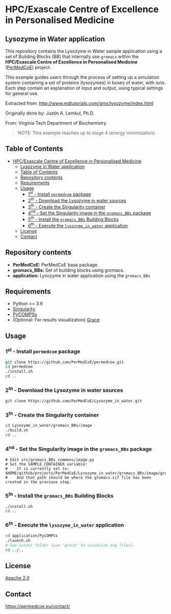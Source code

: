 # HPC/Exascale Centre of Excellence in Personalised Medicine

## Lysozyme in Water application

This repository contains the Lysozyme in Water sample application using a set of Building Blocks (BB) that internally use `gromacs` within the **HPC/Exascale Centre of Excellence in Personalised Medicine** ([PerMedCoE](https://permedcoe.eu/)) project.

This example guides users through the process of setting up a simulation system containing a set of proteins (lysozymes) in boxes of water, with ions.
Each step contain an explanation of input and output, using typical settings for general use.

Extracted from: <http://www.mdtutorials.com/gmx/lysozyme/index.html>

Originally done by: Justin A. Lemkul, Ph.D.

From: Virginia Tech Department of Biochemistry

> NOTE: This example reaches up to stage 4 (energy minimization).

## Table of Contents

- [HPC/Exascale Centre of Excellence in Personalised Medicine](#hpcexascale-centre-of-excellence-in-personalised-medicine)
  - [Lysozyme in Water application](#lysozyme-in-water-application)
  - [Table of Contents](#table-of-contents)
  - [Repository contents](#repository-contents)
  - [Requirements](#requirements)
  - [Usage](#usage)
    - [1<sup>st</sup> - Install `permedcoe` package](#1supstsup---install-permedcoe-package)
    - [2<sup>th</sup> - Download the Lysozyme in water sources](#2supthsup---download-the-lysozyme-in-water-sources)
    - [3<sup>th</sup> - Create the Singularity container](#3supthsup---create-the-singularity-container)
    - [4<sup>nd</sup> - Set the Singularity image in the `gromacs_BBs` package](#4supndsup---set-the-singularity-image-in-the-gromacs_bbs-package)
    - [5<sup>th</sup> - Install the `gromacs_BBs` Building Blocks](#5supthsup---install-the-gromacs_bbs-building-blocks)
    - [6<sup>th</sup> - Execute the `lysozyme_in_water` application](#6supthsup---execute-the-lysozyme_in_water-application)
  - [License](#license)
  - [Contact](#contact)

## Repository contents

- **PerMedCoE:** PerMedCoE base package.
- **gromacs_BBs:** Set of building blocks using gromacs.
- **application:** Lysozyme in water application using the `gromacs_BBs`


## Requirements

- Python >= 3.6
- [Singularity](https://singularity.lbl.gov/docs-installation)
- [PyCOMPSs](https://pycompss.readthedocs.io/en/latest/Sections/00_Quickstart.html)
- (Optional: For results visualization) [Grace](https://plasma-gate.weizmann.ac.il/Grace/)

## Usage

### 1<sup>st</sup> - Install `permedcoe` package

  ``` bash
  git clone https://github.com/PerMedCoE/permedcoe.git
  cd permedcoe
  ./install.sh
  cd ..
  ```

### 2<sup>th</sup> - Download the Lysozyme in water sources

  ``` bash
  git clone https://github.com/PerMedCoE/Lysozyme_in_water.git
  ```

### 3<sup>th</sup> - Create the Singularity container

  ``` bash
  cd Lysozyme_in_water/gromacs_BBs/image
  ./build.sh
  cd ..
  ```

### 4<sup>nd</sup> - Set the Singularity image in the `gromacs_BBs` package

  ```shell
  # Edit src/gromacs_BBs_commons/image.py
  # Set the SAMPLE_CONTAINER variable:
  #    It is currently set to: $HOME/github/projects/PerMedCoE/Lysozyme_in_water/gromacs_BBs/image/gromacs.sif
  #    And that path should be where the gromacs.sif file has been created in the previous step.
  ```

### 5<sup>th</sup> - Install the `gromacs_BBs` Building Blocks

  ``` bash
  ./install.sh
  cd ..
  ```

### 6<sup>th</sup> - Execute the `lysozyme_in_water` application

  ``` bash
  cd application/PyCOMPSs
  ./launch.sh
  # See output folder (use "grace" to visualize xvg files).
  cd ../..
  ```

## License

[Apache 2.0](https://www.apache.org/licenses/LICENSE-2.0)

## Contact

<https://permedcoe.eu/contact/>

